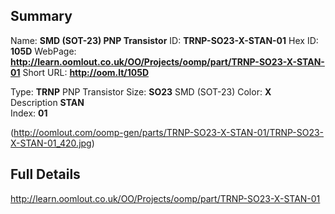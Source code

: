 

 ## Summary
Name: __SMD (SOT-23) PNP Transistor__
ID: __TRNP-SO23-X-STAN-01__
Hex ID: __105D__
WebPage: __http://learn.oomlout.co.uk/OO/Projects/oomp/part/TRNP-SO23-X-STAN-01__
Short URL: __http://oom.lt/105D__

Type: __TRNP__ PNP Transistor 
Size: __SO23__ SMD (SOT-23) 
Color: __X__  
Description __STAN__  
Index: __01__


(http://oomlout.com/oomp-gen/parts/TRNP-SO23-X-STAN-01/TRNP-SO23-X-STAN-01_420.jpg)


 ## Full Details
 http://learn.oomlout.co.uk/OO/Projects/oomp/part/TRNP-SO23-X-STAN-01














